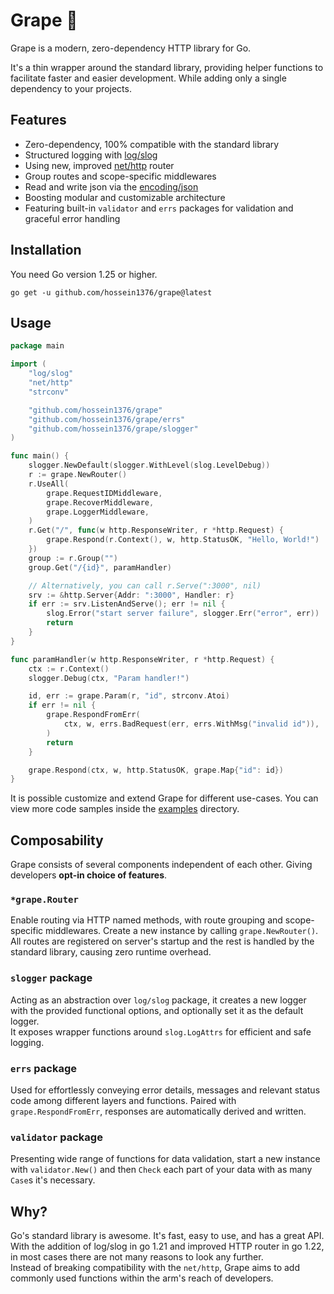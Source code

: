 # Grape 🍇

Grape is a modern, zero-dependency HTTP library for Go.

It's a thin wrapper around the standard library, providing helper functions to
facilitate faster and easier development. While adding only a single dependency 
to your projects.

## Features

- Zero-dependency, 100% compatible with the standard library
- Structured logging with [log/slog](https://pkg.go.dev/log/slog)
- Using new, improved [net/http](https://pkg.go.dev/net/http) router
- Group routes and scope-specific middlewares
- Read and write json via the [encoding/json](https://pkg.go.dev/encoding/json)
- Boosting modular and customizable architecture
- Featuring built-in `validator` and `errs` packages for validation and graceful
 error handling

## Installation

You need Go version 1.25 or higher.

```shell
go get -u github.com/hossein1376/grape@latest
```

## Usage

```go
package main

import (
	"log/slog"
	"net/http"
	"strconv"

	"github.com/hossein1376/grape"
	"github.com/hossein1376/grape/errs"
	"github.com/hossein1376/grape/slogger"
)

func main() {
	slogger.NewDefault(slogger.WithLevel(slog.LevelDebug))
	r := grape.NewRouter()
	r.UseAll(
		grape.RequestIDMiddleware,
		grape.RecoverMiddleware,
		grape.LoggerMiddleware,
	)
	r.Get("/", func(w http.ResponseWriter, r *http.Request) {
		grape.Respond(r.Context(), w, http.StatusOK, "Hello, World!")
	})
	group := r.Group("")
	group.Get("/{id}", paramHandler)

	// Alternatively, you can call r.Serve(":3000", nil)
	srv := &http.Server{Addr: ":3000", Handler: r}
	if err := srv.ListenAndServe(); err != nil {
		slog.Error("start server failure", slogger.Err("error", err))
		return
	}
}

func paramHandler(w http.ResponseWriter, r *http.Request) {
	ctx := r.Context()
	slogger.Debug(ctx, "Param handler!")

	id, err := grape.Param(r, "id", strconv.Atoi)
	if err != nil {
		grape.RespondFromErr(
			ctx, w, errs.BadRequest(err, errs.WithMsg("invalid id")),
		)
		return
	}

	grape.Respond(ctx, w, http.StatusOK, grape.Map{"id": id})
}

```

It is possible customize and extend Grape for different use-cases. You can view
more code samples inside the [examples](/_examples) directory.

## Composability

Grape consists of several components independent of each other. Giving developers
**opt-in choice of features**.

### `*grape.Router`

Enable routing via HTTP named methods, with route grouping and scope-specific
middlewares. Create a new instance by calling `grape.NewRouter()`.  
All routes are registered on server's startup and the rest is handled by the
standard library, causing zero runtime overhead.

### `slogger` package

Acting as an abstraction over `log/slog` package, it creates a new logger with 
the provided functional options, and optionally set it as the default logger.  
It exposes wrapper functions around `slog.LogAttrs` for efficient and safe
logging.

### `errs` package

Used for effortlessly conveying error details, messages and relevant status code
among different layers and functions. Paired with `grape.RespondFromErr`,
responses are automatically derived and written.

### `validator` package

Presenting wide range of functions for data validation, start a new instance with
`validator.New()` and then `Check` each part of your data with as many `Case`s 
it's necessary.

## Why?

Go's standard library is awesome. It's fast, easy to use, and has a great API.  
With the addition of log/slog in go 1.21 and improved HTTP router in go 1.22, in
most cases there are not many reasons to look any further.  
Instead of breaking compatibility with the `net/http`, Grape aims to add commonly
used functions within the arm's reach of developers.
